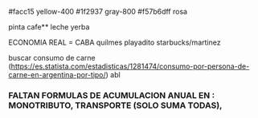 #facc15 yellow-400
#1f2937 gray-800
#f57b6dff rosa

pinta
cafe\*\*
leche
yerba

ECONOMIA REAL = CABA
quilmes
playadito
starbucks/martinez

buscar consumo de carne
(https://es.statista.com/estadisticas/1281474/consumo-por-persona-de-carne-en-argentina-por-tipo/)
abl

### FALTAN FORMULAS DE ACUMULACION ANUAL EN : MONOTRIBUTO, TRANSPORTE (SOLO SUMA TODAS),
